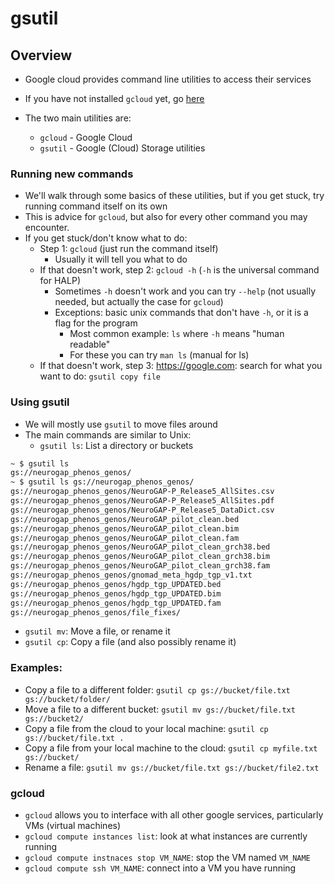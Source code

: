 # gsutil

## Overview

- Google cloud provides command line utilities to access their services
- If you have not installed `gcloud` yet, go [here](https://cloud.google.com/sdk/docs/install)


- The two main utilities are:
  - `gcloud` - Google Cloud
  - `gsutil` - Google (Cloud) Storage utilities
  
### Running new commands
- We'll walk through some basics of these utilities, but if you get stuck, try running command itself on its own
- This is advice for `gcloud`, but also for every other command you may encounter.
- If you get stuck/don't know what to do:
  - Step 1: `gcloud` (just run the command itself)
    - Usually it will tell you what to do
  - If that doesn't work, step 2: `gcloud -h` (`-h` is the universal command for HALP)
    - Sometimes `-h` doesn't work and you can try `--help` (not usually needed, but actually the case for `gcloud`)
    - Exceptions: basic unix commands that don't have `-h`, or it is a flag for the program 
      - Most common example: `ls` where `-h` means "human readable"
      - For these you can try `man ls` (manual for ls)
  - If that doesn't work, step 3: https://google.com: search for what you want to do: `gsutil copy file`


### Using gsutil
- We will mostly use `gsutil` to move files around
- The main commands are similar to Unix:
  - `gsutil ls`: List a directory or buckets
```bash
~ $ gsutil ls
gs://neurogap_phenos_genos/
~ $ gsutil ls gs://neurogap_phenos_genos/
gs://neurogap_phenos_genos/NeuroGAP-P_Release5_AllSites.csv
gs://neurogap_phenos_genos/NeuroGAP-P_Release5_AllSites.pdf
gs://neurogap_phenos_genos/NeuroGAP-P_Release5_DataDict.csv
gs://neurogap_phenos_genos/NeuroGAP_pilot_clean.bed
gs://neurogap_phenos_genos/NeuroGAP_pilot_clean.bim
gs://neurogap_phenos_genos/NeuroGAP_pilot_clean.fam
gs://neurogap_phenos_genos/NeuroGAP_pilot_clean_grch38.bed
gs://neurogap_phenos_genos/NeuroGAP_pilot_clean_grch38.bim
gs://neurogap_phenos_genos/NeuroGAP_pilot_clean_grch38.fam
gs://neurogap_phenos_genos/gnomad_meta_hgdp_tgp_v1.txt
gs://neurogap_phenos_genos/hgdp_tgp_UPDATED.bed
gs://neurogap_phenos_genos/hgdp_tgp_UPDATED.bim
gs://neurogap_phenos_genos/hgdp_tgp_UPDATED.fam
gs://neurogap_phenos_genos/file_fixes/
```
  - `gsutil mv`: Move a file, or rename it
  - `gsutil cp`: Copy a file (and also possibly rename it)

### Examples:
- Copy a file to a different folder: `gsutil cp gs://bucket/file.txt gs://bucket/folder/`
- Move a file to a different bucket: `gsutil mv gs://bucket/file.txt gs://bucket2/`
- Copy a file from the cloud to your local machine: `gsutil cp gs://bucket/file.txt .`
- Copy a file from your local machine to the cloud: `gsutil cp myfile.txt gs://bucket/`
- Rename a file: `gsutil mv gs://bucket/file.txt gs://bucket/file2.txt`

### gcloud

- `gcloud` allows you to interface with all other google services, particularly VMs (virtual machines)
- `gcloud compute instances list`: look at what instances are currently running
- `gcloud compute instnaces stop VM_NAME`: stop the VM named `VM_NAME`
- `gcloud compute ssh VM_NAME`: connect into a VM you have running